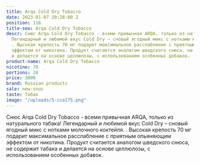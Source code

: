 ```yaml
---
title: Arqa Cold Dry Tobacco
date: 2023-01-07 20:28:00 Z
position: 116
title-seo: Arqa Cold Dry Tobacco
descr: Снюс Arqa Cold Dry Tobacco - всеми привычная ARQA, только из натурального табака!
  Легендарный и любимой вкус Cold Dry – сновый ягодный микс с нотками молочного коктейля.
  . Высокая крепость 70 мг подарит максимальное расслабление с приятным опьяняющим
  эффектом от никотина. Продукт считается аналогом шведского снюса, не содержит табака
  и делается на основе целлюлозы, с использованием особенных добавок.
product-name: Arqa Cold Dry Tobacco
nicotine: 70
portions: 20
price: 3000
brand: Russian products
sale: new-snus
taste: Табак
image: "/uploads/5-cca175.png"
---
```


Снюс Arqa Cold Dry Tobacco - всеми привычная ARQA, только из натурального табака! Легендарный и любимой вкус Cold Dry – сновый ягодный микс с нотками молочного коктейля. . Высокая крепость 70 мг подарит максимальное расслабление с приятным опьяняющим эффектом от никотина. Продукт считается аналогом шведского снюса, не содержит табака и делается на основе целлюлозы, с использованием особенных добавок.